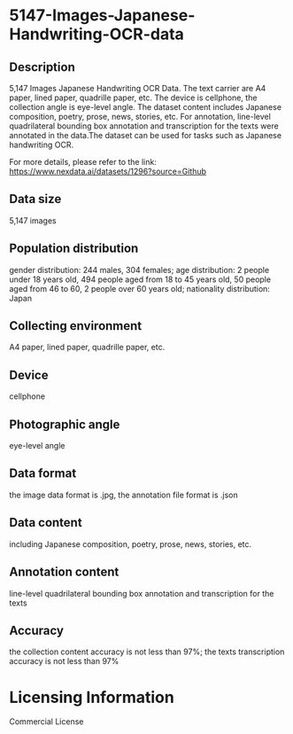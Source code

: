 # 5147-Images-Japanese-Handwriting-OCR-data

## Description
5,147 Images Japanese Handwriting OCR Data. The text carrier are A4 paper, lined paper, quadrille paper, etc. The device is cellphone, the collection angle is eye-level angle. The dataset content includes Japanese composition, poetry, prose, news, stories, etc. For annotation, line-level quadrilateral bounding box annotation and transcription for the texts were annotated in the data.The dataset can be used for tasks such as Japanese handwriting OCR.

For more details, please refer to the link: https://www.nexdata.ai/datasets/1296?source=Github


## Data size
5,147 images
## Population distribution
gender distribution: 244 males, 304 females; age distribution: 2 people under 18 years old, 494 people aged from 18 to 45 years old, 50 people aged from 46 to 60, 2 people over 60 years old; nationality distribution: Japan
## Collecting environment
A4 paper, lined paper, quadrille paper, etc.
## Device
cellphone
## Photographic angle
eye-level angle
## Data format
the image data format is .jpg, the annotation file format is .json
## Data content
including Japanese composition, poetry, prose, news, stories, etc.
## Annotation content
line-level quadrilateral bounding box annotation and transcription for the texts
## Accuracy
the collection content accuracy is not less than 97%; the texts transcription accuracy is not less than 97%
# Licensing Information
Commercial License
